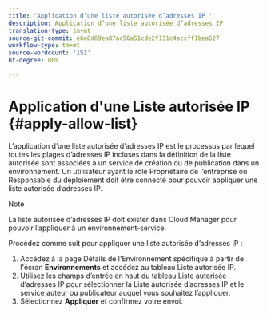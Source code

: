 ```yaml
---
title: 'Application d’une liste autorisée d’adresses IP '
description: Application d’une liste autorisée d’adresses IP
translation-type: tm+mt
source-git-commit: e6a8d69ea87ac56a51cde2f131c4accff1bea527
workflow-type: tm+mt
source-wordcount: '151'
ht-degree: 80%

---
```



# Application d&#39;une Liste autorisée IP {#apply-allow-list}

L’application d’une liste autorisée d’adresses IP est le processus par lequel toutes les plages d’adresses IP incluses dans la définition de la liste autorisée sont associées à un service de création ou de publication dans un environnement. Un utilisateur ayant le rôle Propriétaire de l’entreprise ou Responsable du déploiement doit être connecté pour pouvoir appliquer une liste autorisée d’adresses IP.

>[!NOTE]
>La liste autorisée d’adresses IP doit exister dans Cloud Manager pour pouvoir l’appliquer à un environnement-service.

Procédez comme suit pour appliquer une liste autorisée d’adresses IP :

1. Accédez à la page Détails de l&#39;Environnement spécifique à partir de l&#39;écran **Environnements** et accédez au tableau Liste autorisée IP.
1. Utilisez les champs d’entrée en haut du tableau Liste autorisée d’adresses IP pour sélectionner la Liste autorisée d’adresses IP et le service auteur ou publicateur auquel vous souhaitez l’appliquer.
1. Sélectionnez **Appliquer** et confirmez votre envoi.


